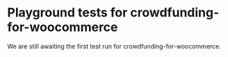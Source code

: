 # Playground tests for crowdfunding-for-woocommerce
We are still awaiting the first test run for crowdfunding-for-woocommerce.
